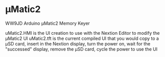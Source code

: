 # µMatic2
WW9JD Arduino µMatic2 Memory Keyer

uMatic2.HMI is the UI creation to use with the Nextion Editor to modify the µMatic2 UI
uMatic2.tft is the current compiled UI that you would copy to a µSD card, insert in the Nextion display, turn the power on, wait for the "successed" display, remove the µSD card, cycle the power to use the UI

